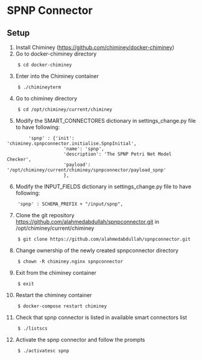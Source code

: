 SPNP Connector
==================

Setup
-----
1. Install Chiminey (https://github.com/chiminey/docker-chiminey)
2. Go to docker-chiminey directory
```
	$ cd docker-chiminey
```
3. Enter into the Chiminey container
```
	$ ./chimineyterm
```
4. Go to chiminey directory
```
	$ cd /opt/chiminey/current/chiminey
```
5. Modify the SMART_CONNECTORES dictionary in settings_change.py file to have following:
```
        'spnp' : {'init': 'chiminey.spnpconnector.initialise.SpnpInitial',
                     'name': 'spnp',
                     'description': 'The SPNP Petri Net Model Checker',
                     'payload': '/opt/chiminey/current/chiminey/spnpconnector/payload_spnp'
                     },
```
6. Modify the INPUT_FIELDS dictionary in settings_change.py file to have following:
```
	'spnp' : SCHEMA_PREFIX + "/input/spnp",
```
7. Clone the git repository https://github.com/alahmedabdullah/spnpconnector.git in /opt/chiminey/current/chiminey
```
	$ git clone https://github.com/alahmedabdullah/spnpconnector.git
```
8. Change ownership of the newly created spnpconnector directory
```
	$ chown -R chiminey.nginx spnpconnector
```
9. Exit from the chiminey container
```
	$ exit
```
10. Restart the chiminey container
```
	$ docker-compose restart chiminey
```
11. Check that spnp connector is listed in available smart connectors list
```
	$ ./listscs
```
12. Activate the spnp connector and follow the prompts
```
	$ ./activatesc spnp
```

